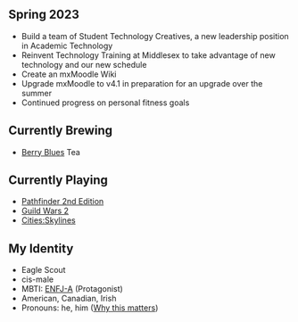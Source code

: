 ## Spring 2023
- Build a team of Student Technology Creatives, a new leadership position in Academic Technology
- Reinvent Technology Training at Middlesex to take advantage of new technology and our new schedule
- Create an mxMoodle Wiki
- Upgrade mxMoodle to v4.1 in preparation for an upgrade over the summer
- Continued progress on personal fitness goals

## Currently Brewing
- [Berry Blues](https://www.adagio.com/herbal/berry_blues.html) Tea

## Currently Playing
- [Pathfinder 2nd Edition](https://paizo.com/)
- [Guild Wars 2](https://www.guildwars2.com/)
- [Cities:Skylines](https://www.paradoxinteractive.com/games/cities-skylines)

## My Identity
- Eagle Scout
- cis-male
- MBTI: [ENFJ-A](https://www.16personalities.com/enfj-personality) \(Protagonist\)
- American, Canadian, Irish
- Pronouns: he, him
  \([Why this matters](https://www.mypronouns.org/what-and-why)\)
